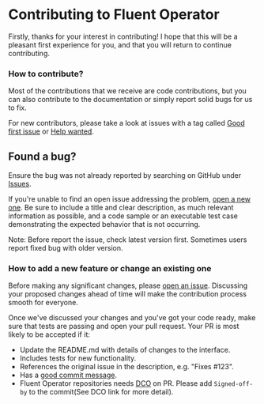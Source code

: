 # Contributing to Fluent Operator

Firstly, thanks for your interest in contributing! I hope that this will be a pleasant first experience for you, and that you will return to continue contributing.

### How to contribute?

Most of the contributions that we receive are code contributions, but you can also contribute to the documentation or simply report solid bugs for us to fix.

For new contributors, please take a look at issues with a tag called [Good first issue](https://github.com/fluent/fluent-operator/issues?q=is%3Aissue+is%3Aopen+label%3A%22good+first+issue%22) or [Help wanted](https://github.com/fluent/fluent-operator/issues?q=is%3Aissue+is%3Aopen+label%3A%22help+wanted%22).

## Found a bug?

Ensure the bug was not already reported by searching on GitHub under [Issues](https://github.com/fluent/fluent-operator/issues).

If you're unable to find an open issue addressing the problem, [open a new one](https://github.com/fluent/fluent-operator/issues/new). Be sure to include a title and clear description, as much relevant information as possible, and a code sample or an executable test case demonstrating the expected behavior that is not occurring.

Note: Before report the issue, check latest version first. Sometimes users report fixed bug with older version.

### How to add a new feature or change an existing one

Before making any significant changes, please [open an issue](https://github.com/fluent/fluent-operator/issues). Discussing your proposed changes ahead of time will make the contribution process smooth for everyone.

Once we've discussed your changes and you've got your code ready, make sure that tests are passing and open your pull request. Your PR is most likely to be accepted if it:

- Update the README.md with details of changes to the interface.
- Includes tests for new functionality.
- References the original issue in the description, e.g. "Fixes #123".
- Has a [good commit message](http://tbaggery.com/2008/04/19/a-note-about-git-commit-messages.html).
- Fluent Operator repositories needs [DCO](https://github.com/apps/dco) on PR. Please add `Signed-off-by` to the commit(See DCO link for more detail).